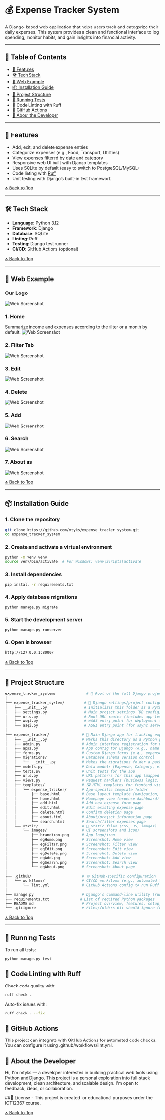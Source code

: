 # 💰 Expense Tracker System

A Django-based web application that helps users track and categorize their daily expenses. This system provides a clean and functional interface to log spending, monitor habits, and gain insights into financial activity.

---

## 📖 Table of Contents

- [🚀 Features](#-features)  
- [🛠 Tech Stack](#-tech-stack)  
- [📸 Web Example](#-web-example)  
- [📦 Installation Guide](#-installation-guide)
- [📁 Project Structure](#-project-structure)
- [🧪 Running Tests](#-running-tests)  
- [🧹 Code Linting with Ruff](#-code-linting-with-ruff)  
- [🤖 GitHub Actions](#-github-actions)  
- [👤 About the Developer](#-about-the-developer)

---


## 🚀 Features

- Add, edit, and delete expense entries
- Categorize expenses (e.g., Food, Transport, Utilities)
- View expenses filtered by date and category
- Responsive web UI built with Django templates
- Uses SQLite by default (easy to switch to PostgreSQL/MySQL)
- Code linting with [Ruff](https://github.com/astral-sh/ruff)
- Unit testing with Django’s built-in test framework

[🔝 Back to Top](#-table-of-contents)

---

## 🛠 Tech Stack

- **Language**: Python 3.12
- **Framework**: Django
- **Database**: SQLite
- **Linting**: Ruff
- **Testing**: Django test runner
- **CI/CD**: GitHub Actions (optional)

[🔝 Back to Top](#-table-of-contents)

---

## 📸 Web Example

### Our Logo
![Web Screenshot](https://github.com/mtyks/expense_tracker_system/blob/main/docs/brandicon.png)

### 1. Home
Summarize income and expenses according to the filter or a month by default.
![Web Screenshot](https://github.com/mtyks/expense_tracker_system/blob/main/docs/egHome.png)

### 2. Filter Tab
![Web Screenshot](https://github.com/mtyks/expense_tracker_system/blob/main/docs/egFilter.png)

### 3. Edit
![Web Screenshot](https://github.com/mtyks/expense_tracker_system/blob/main/docs/egEdit.png)

### 4. Delete
![Web Screenshot](https://github.com/mtyks/expense_tracker_system/blob/main/docs/egDelete.png)

### 5. Add
![Web Screenshot](https://github.com/mtyks/expense_tracker_system/blob/main/docs/egAdd.png)

### 6. Search
![Web Screenshot](https://github.com/mtyks/expense_tracker_system/blob/main/docs/egSearch.png)

### 7. About us
![Web Screenshot](https://github.com/mtyks/expense_tracker_system/blob/main/docs/egAbout.png)


[🔝 Back to Top](#-table-of-contents)

---

## 📦 Installation Guide

### 1. Clone the repository
```bash
git clone https://github.com/mtyks/expense_tracker_system.git
cd expense_tracker_system
```
### 2. Create and activate a virtual environment
```bash
python -m venv venv
source venv/bin/activate  # For Windows: venv\Scripts\activate
```
### 3. Install dependencies
```bash
pip install -r requirements.txt
```
### 4. Apply database migrations
```bash
python manage.py migrate
```
### 5. Start the development server
```bash
python manage.py runserver
```
### 6. Open in browser
```bash
http://127.0.0.1:8000/
```
[🔝 Back to Top](#-table-of-contents)

---
## 📁 Project Structure

```bash
expense_tracker_system/              # 🔷 Root of the full Django project
│
├── expense_tracker_system/         # 🔧 Django settings/project configuration
│   ├── __init__.py                 # Initializes this folder as a Python package
│   ├── settings.py                 # Main project settings (DB config, installed apps, etc.)
│   ├── urls.py                     # Root URL routes (includes app-level urls)
│   ├── wsgi.py                     # WSGI entry point for deployment (e.g. Gunicorn, Apache)
│   └── asgi.py                     # ASGI entry point (for async servers like Daphne/Uvicorn)
│
├── expense_tracker/               # 💼 Main Django app for tracking expenses
│   ├── __init__.py                # Marks this directory as a Python package
│   ├── admin.py                   # Admin interface registration for models
│   ├── apps.py                    # App config for Django (e.g., name and settings)
│   ├── forms.py                   # Custom Django forms (e.g., expense input forms)
│   ├── migrations/                # Database schema version control
│   │   └── __init__.py            # Makes the migrations folder a package
│   ├── models.py                  # Data models (Expense, Category, etc.)
│   ├── tests.py                   # Unit tests for the app
│   ├── urls.py                    # URL patterns for this app (mapped from main `urls.py`)
│   ├── views.py                   # Request handlers (business logic, rendering, redirects)
│   ├── templates/                 # 🖼 HTML templates for frontend views
│   │   └── expense_tracker/       # App-specific template folder
│   │       ├── base.html          # Base layout template (navigation, head, etc.)
│   │       ├── home.html          # Homepage view (expense dashboard)
│   │       ├── add.html           # Add new expense form page
│   │       ├── edit.html          # Edit existing expense page
│   │       ├── delete.html        # Confirm deletion page
│   │       ├── about.html         # About/project information page
│   │       └── search.html        # Search/filter expenses page
│   └── static/                    # 📁 Static files (CSS, JS, images)
│       └── images/                # UI screenshots and icons
│           ├── brandicon.png      # App logo/icon
│           ├── egHome.png         # Screenshot: Home view
│           ├── egFilter.png       # Screenshot: Filter view
│           ├── egEdit.png         # Screenshot: Edit view
│           ├── egDelete.png       # Screenshot: Delete view
│           ├── egAdd.png          # Screenshot: Add view
│           ├── egSearch.png       # Screenshot: Search view
│           └── egAbout.png        # Screenshot: About page
│
├── .github/                       # ⚙ GitHub-specific configuration
│   └── workflows/                 # CI/CD workflows (e.g., automated linting)
│       └── lint.yml               # GitHub Actions config to run Ruff for lint checks
│
├── manage.py                      # Django’s command-line utility (runserver, migrate, etc.)
├── requirements.txt              # List of required Python packages
├── README.md                      # Project overview, features, setup, and screenshots
└── .gitignore                     # Files/folders Git should ignore (env, db.sqlite3, etc.)
```

[🔝 Back to Top](#-table-of-contents)

---
## 🧪 Running Tests
To run all tests:
```bash
python manage.py test
```
## 🧹 Code Linting with Ruff
Check code quality with:
```bash
ruff check .
```
Auto-fix issues with:
```bash
ruff check . --fix
```

## 🤖 GitHub Actions
This project can integrate with GitHub Actions for automated code checks. You can configure it using .github/workflows/lint.yml.

## 👤 About the Developer
Hi, I'm mtyks — a developer interested in building practical web tools using Python and Django. This project is a personal exploration into full-stack development, clean architecture, and scalable design. I'm open to feedback, ideas, or collaboration.

##📜 License - This project is created for educational purposes under the ICT12367 course.

[🔝 Back to Top](#-table-of-contents)



